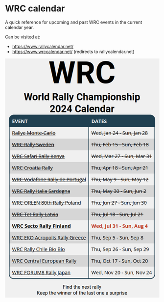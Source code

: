 # WRC calendar
A quick reference for upcoming and past WRC events in the current calendar year.

Can be visited at:
- https://www.rallycalendar.net/
- https://www.wrccalendar.net/ (redirects to rallycalendar.net)

![website layout](images/layout_2024-07-24.png)
